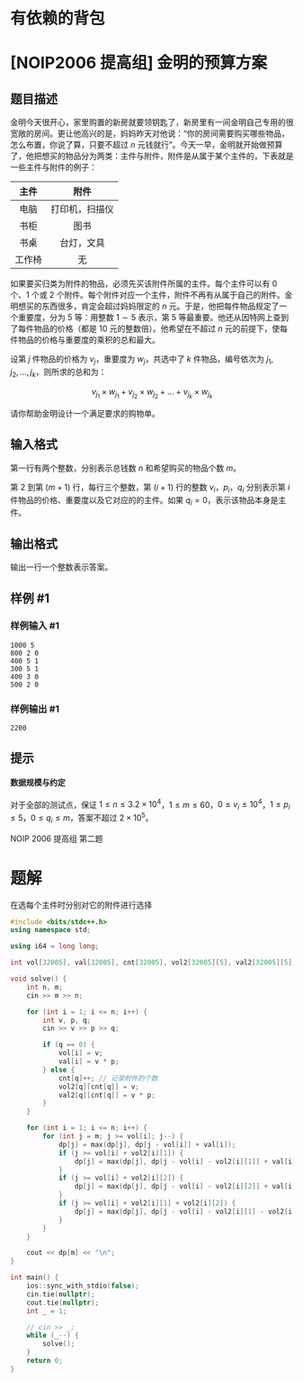 # 有依赖的背包

# [NOIP2006 提高组] 金明的预算方案

## 题目描述

金明今天很开心，家里购置的新房就要领钥匙了，新房里有一间金明自己专用的很宽敞的房间。更让他高兴的是，妈妈昨天对他说：“你的房间需要购买哪些物品，怎么布置，你说了算，只要不超过 $n$ 元钱就行”。今天一早，金明就开始做预算了，他把想买的物品分为两类：主件与附件，附件是从属于某个主件的，下表就是一些主件与附件的例子：

|  主件  |      附件      |
| :----: | :------------: |
|  电脑  | 打印机，扫描仪 |
|  书柜  |      图书      |
|  书桌  |   台灯，文具   |
| 工作椅 |       无       |

如果要买归类为附件的物品，必须先买该附件所属的主件。每个主件可以有 $0$ 个、$1$ 个或 $2$ 个附件。每个附件对应一个主件，附件不再有从属于自己的附件。金明想买的东西很多，肯定会超过妈妈限定的 $n$ 元。于是，他把每件物品规定了一个重要度，分为 $5$ 等：用整数 $1 \sim 5$ 表示，第 $5$ 等最重要。他还从因特网上查到了每件物品的价格（都是 $10$ 元的整数倍）。他希望在不超过 $n$ 元的前提下，使每件物品的价格与重要度的乘积的总和最大。

设第 $j$ 件物品的价格为 $v_j$，重要度为 $w_j$，共选中了 $k$ 件物品，编号依次为 $j_1,j_2,\dots,j_k$，则所求的总和为：

$$v_{j_1} \times w_{j_1}+v_{j_2} \times w_{j_2}+ \dots +v_{j_k} \times w_{j_k}$$

请你帮助金明设计一个满足要求的购物单。

## 输入格式

第一行有两个整数，分别表示总钱数 $n$ 和希望购买的物品个数 $m$。

第 $2$ 到第 $(m + 1)$ 行，每行三个整数，第 $(i + 1)$ 行的整数 $v_i$，$p_i$，$q_i$ 分别表示第 $i$ 件物品的价格、重要度以及它对应的的主件。如果 $q_i=0$，表示该物品本身是主件。

## 输出格式

输出一行一个整数表示答案。

## 样例 #1

### 样例输入 #1

```
1000 5
800 2 0
400 5 1
300 5 1
400 3 0
500 2 0
```

### 样例输出 #1

```
2200
```

## 提示

#### 数据规模与约定

对于全部的测试点，保证 $1 \leq n \leq 3.2 \times 10^4$，$1 \leq m \leq 60$，$0 \leq v_i \leq 10^4$，$1 \leq p_i \leq 5$，$0 \leq q_i \leq m$，答案不超过 $2 \times 10^5$。

NOIP 2006 提高组 第二题

# 题解

在选每个主件时分别对它的附件进行选择

```c++
#include <bits/stdc++.h>
using namespace std;

using i64 = long long;

int vol[32005], val[32005], cnt[32005], vol2[32005][5], val2[32005][5], dp[32005];

void solve() {
    int n, m;
    cin >> m >> n;

    for (int i = 1; i <= n; i++) {
        int v, p, q;
        cin >> v >> p >> q;

        if (q == 0) {
            vol[i] = v;
            val[i] = v * p;
        } else {
            cnt[q]++; // 记录附件的个数
            vol2[q][cnt[q]] = v;
            val2[q][cnt[q]] = v * p;
        }
    }

    for (int i = 1; i <= n; i++) {
        for (int j = m; j >= vol[i]; j--) {
            dp[j] = max(dp[j], dp[j - vol[i]] + val[i]);
            if (j >= vol[i] + vol2[i][1]) {
                dp[j] = max(dp[j], dp[j - vol[i] - vol2[i][1]] + val[i] + val2[i][1]);
            }
            if (j >= vol[i] + vol2[i][2]) {
                dp[j] = max(dp[j], dp[j - vol[i] - vol2[i][2]] + val[i] + val2[i][2]);
            }
            if (j >= vol[i] + vol2[i][1] + vol2[i][2]) {
                dp[j] = max(dp[j], dp[j - vol[i] - vol2[i][1] - vol2[i][2]] + val[i] + val2[i][1] + val2[i][2]);
            }
        }
    }

    cout << dp[m] << "\n";
}

int main() {
    ios::sync_with_stdio(false);
    cin.tie(nullptr);
    cout.tie(nullptr);
    int _ = 1;

    // cin >> _;
    while (_--) {
        solve();
    }
    return 0;
}
```

